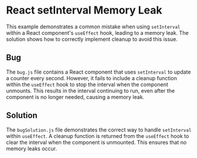 # React setInterval Memory Leak
This example demonstrates a common mistake when using `setInterval` within a React component's `useEffect` hook, leading to a memory leak.  The solution shows how to correctly implement cleanup to avoid this issue.

## Bug
The `bug.js` file contains a React component that uses `setInterval` to update a counter every second. However, it fails to include a cleanup function within the `useEffect` hook to stop the interval when the component unmounts. This results in the interval continuing to run, even after the component is no longer needed, causing a memory leak.

## Solution
The `bugSolution.js` file demonstrates the correct way to handle `setInterval` within `useEffect`.  A cleanup function is returned from the `useEffect` hook to clear the interval when the component is unmounted. This ensures that no memory leaks occur.
